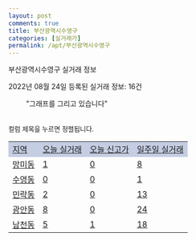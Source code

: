 ```yaml
---
layout: post
comments: true
title: 부산광역시수영구
categories: [실거래가]
permalink: /apt/부산광역시수영구
---
```


부산광역시수영구 실거래 정보

2022년 08월 24일 등록된 실거래 정보: 16건

<!--<script async src="https://pagead2.googlesyndication.com/pagead/js/adsbygoogle.js?client=ca-pub-3485438051770037"
 crossorigin="anonymous"></script>-->

<script type="text/javascript">
  google.charts.load('current', {'packages':['corechart']});
  google.charts.setOnLoadCallback(drawChart);

  function drawChart() {
    var data = google.visualization.arrayToDataTable([['거래일', '매매', '전월세', '전매'], ['21-01', 2, 3, 0], ['21-02', 0, 3, 0], ['21-03', 0, 1, 0], ['21-04', 0, 3, 0], ['21-05', 1, 0, 0], ['21-06', 0, 2, 0], ['21-07', 3, 36, 0], ['21-08', 140, 130, 3], ['21-09', 118, 165, 3], ['21-10', 83, 185, 6], ['21-11', 70, 174, 3], ['21-12', 64, 183, 6], ['22-01', 42, 217, 5], ['22-02', 43, 161, 4], ['22-03', 93, 205, 2], ['22-04', 63, 233, 4], ['22-05', 74, 196, 4], ['22-06', 52, 173, 4], ['22-07', 46, 184, 0], ['22-08', 9, 87, 0]]);

    var options = {
      title: '최근 1년간 유형별 거래량 추이',
      legend: { position: 'bottom' }
    };

    setTimeout(function() {
        var chart = new google.visualization.LineChart(document.getElementById('columnchart_material'));
        chart.draw(data, (options));
        document.getElementById('loading').style.display = 'none';
        var dayLabel = (new Date()).getDay();
        if (dayLabel < 2) {
            sorttable.innerSortFunction.apply(document.getElementById('week'), []);
            sorttable.innerSortFunction.apply(document.getElementById('week'), []);        
        }
        else {
            sorttable.innerSortFunction.apply(document.getElementById('today'), []);
            sorttable.innerSortFunction.apply(document.getElementById('today'), []);
        }
    }, 200);

  }
</script>

<div id="loading" style="z-index:20; display: block; margin-left: 35px">"그래프를 그리고 있습니다"</div>
<div id="columnchart_material" style="width: 95%; margin-left: -35px; display: block"></div>
<!--<div style="width: 95%; margin-left: -35px; display: block">
      <script async src="https://pagead2.googlesyndication.com/pagead/js/adsbygoogle.js?client=ca-pub-3485438051770037"
          crossorigin="anonymous"></script>
      <ins class="adsbygoogle"
          style="display:block"
          data-ad-format="fluid"
          data-ad-layout-key="-fb+5w+4e-db+86"
          data-ad-client="ca-pub-3485438051770037"
          data-ad-slot="1827090281"></ins>
      <script>
          (adsbygoogle = window.adsbygoogle || []).push({});
      </script>
</div>-->
<br>

<font size='small' style='font-size: small;'>컬럼 제목을 누르면 정렬됩니다.</font>
<table class="sortable">
  <tr style='background-color: rgba(114, 132, 186,0.4);'>
    <td id="region"><a href="#">지역</a></td>
    <td id="today"><a href="#">오늘 실거래</a></td>
    <td id="today_new"><a href="#">오늘 신고가</a></td>
    <td id="week"><a href="#">일주일 실거래</a></td>
  </tr>

  
  <tr class="item">
    <td><a href="부산광역시수영구망미동">망미동</a></td>
    <td><a href="부산광역시수영구망미동">1</a></td>
    <td><a href="부산광역시수영구망미동">0</a></td>
    <td><a href="부산광역시수영구망미동">8</a></td>
  </tr>
    

  <tr class="item">
    <td><a href="부산광역시수영구수영동">수영동</a></td>
    <td><a href="부산광역시수영구수영동">0</a></td>
    <td><a href="부산광역시수영구수영동">0</a></td>
    <td><a href="부산광역시수영구수영동">1</a></td>
  </tr>
    

  <tr class="item">
    <td><a href="부산광역시수영구민락동">민락동</a></td>
    <td><a href="부산광역시수영구민락동">2</a></td>
    <td><a href="부산광역시수영구민락동">0</a></td>
    <td><a href="부산광역시수영구민락동">13</a></td>
  </tr>
    

  <tr class="item">
    <td><a href="부산광역시수영구광안동">광안동</a></td>
    <td><a href="부산광역시수영구광안동">8</a></td>
    <td><a href="부산광역시수영구광안동">0</a></td>
    <td><a href="부산광역시수영구광안동">24</a></td>
  </tr>
    

  <tr class="item">
    <td><a href="부산광역시수영구남천동">남천동</a></td>
    <td><a href="부산광역시수영구남천동">5</a></td>
    <td><a href="부산광역시수영구남천동">1</a></td>
    <td><a href="부산광역시수영구남천동">18</a></td>
  </tr>
    


</table>


    
